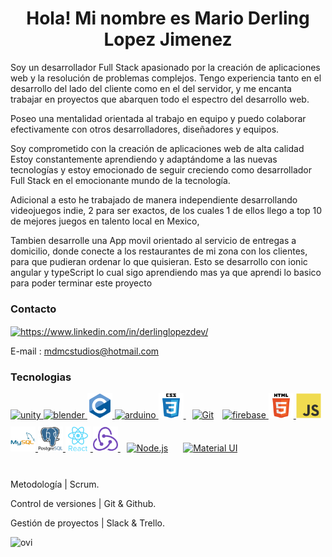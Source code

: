 <h1 align="center">Hola! Mi nombre es Mario Derling Lopez Jimenez</h1>


Soy un desarrollador Full Stack apasionado por la creación de aplicaciones web y la resolución de problemas complejos. Tengo experiencia tanto en el desarrollo del lado del cliente como en el del servidor, y me encanta trabajar en proyectos que abarquen todo el espectro del desarrollo web.

Poseo una mentalidad orientada al trabajo en equipo y puedo colaborar efectivamente con otros desarrolladores, diseñadores y equipos.

Soy comprometido con la creación de aplicaciones web de alta calidad Estoy constantemente aprendiendo y adaptándome a las nuevas tecnologías y estoy emocionado de seguir creciendo como desarrollador Full Stack en el emocionante mundo de la tecnología.

Adicional a esto he trabajado de manera independiente desarrollando videojuegos indie, 2 para ser exactos, de los cuales 1 de ellos llego a top 10 de mejores juegos en talento local en Mexico,

Tambien desarrolle una App movil orientado al servicio de entregas a domicilio, donde conecte a los restaurantes de mi zona con los clientes, para que pudieran ordenar lo que quisieran.
Esto se desarrollo con ionic angular y typeScript lo cual sigo aprendiendo mas ya que aprendi lo basico para poder terminar este proyecto



<h3 align="left">Contacto</h3>
<p align="left">
<a href="https://www.linkedin.com/in/derlinglopezdev/" /target="blank"><img align="center" src="https://raw.githubusercontent.com/rahuldkjain/github-profile-readme-generator/master/src/images/icons/Social/linked-in-alt.svg" alt="https://www.linkedin.com/in/derlinglopezdev/" height="30" width="40" /></a>

 E-mail : mdmcstudios@hotmail.com
</p>


<h3 align="left">Tecnologias</h3>
<p align="left">
<a href="https://unity.com/" target="_blank" rel="noreferrer"> <img src="https://www.vectorlogo.zone/logos/unity3d/unity3d-icon.svg" alt="unity" width="40" height="40" /> </a>  
<a href="https://www.blender.org/" target="_blank" rel="noreferrer"> <img src="https://download.blender.org/branding/community/blender_community_badge_white.svg" alt="blender" width="40" height="40"/> </a>
<a href="https://www.cprogramming.com/" target="_blank" rel="noreferrer"> <img src="https://raw.githubusercontent.com/devicons/devicon/master/icons/c/c-original.svg" alt="c" width="40" height="40"/> </a>
<a href="https://www.arduino.cc/" target="_blank" rel="noreferrer"> <img src="https://cdn.worldvectorlogo.com/logos/arduino-1.svg" alt="arduino" width="40" height="40"/> </a>
<a href="https://www.w3schools.com/css/" target="_blank" rel="noreferrer"> <img src="https://raw.githubusercontent.com/devicons/devicon/master/icons/css3/css3-original-wordmark.svg" alt="css3" width="40" height="40"/> </a>
<a href="https://github.com/" target="_blank"><img style="margin: 10px" src="https://profilinator.rishav.dev/skills-assets/git-scm-icon.svg" alt="Git" height="40" /></a> 
<a href="https://firebase.google.com/" target="_blank" rel="noreferrer"> <img src="https://www.vectorlogo.zone/logos/firebase/firebase-icon.svg" alt="firebase" width="40" height="40"/> </a> <a href="https://www.w3.org/html/" target="_blank" rel="noreferrer"> <img src="https://raw.githubusercontent.com/devicons/devicon/master/icons/html5/html5-original-wordmark.svg" alt="html5" width="40" height="40"/> </a>
<a href="https://developer.mozilla.org/en-US/docs/Web/JavaScript" target="_blank" rel="noreferrer"> <img src="https://raw.githubusercontent.com/devicons/devicon/master/icons/javascript/javascript-original.svg" alt="javascript" width="40" height="40"/> </a> 
<a href="https://www.mysql.com/" target="_blank" rel="noreferrer"> <img src="https://raw.githubusercontent.com/devicons/devicon/master/icons/mysql/mysql-original-wordmark.svg" alt="mysql" width="40" height="40"/> </a> 
<a href="https://www.postgresql.org" target="_blank" rel="noreferrer"> <img src="https://raw.githubusercontent.com/devicons/devicon/master/icons/postgresql/postgresql-original-wordmark.svg" alt="postgresql" width="40" height="40"/> </a>  
<a href="https://reactjs.org/" target="_blank" rel="noreferrer"> <img src="https://raw.githubusercontent.com/devicons/devicon/master/icons/react/react-original-wordmark.svg" alt="react" width="40" height="40"/> </a> 
<a href="https://redux.js.org" target="_blank" rel="noreferrer"> <img src="https://raw.githubusercontent.com/devicons/devicon/master/icons/redux/redux-original.svg" alt="redux" width="40" height="40"/> </a> 
<a href="https://nodejs.org/" target="_blank"><img style="margin: 10px" src="https://profilinator.rishav.dev/skills-assets/nodejs-original-wordmark.svg" alt="Node.js" height="40" /></a>  
<a href="https://mui.com/" target="_blank"><img style="margin: 10px" src="https://profilinator.rishav.dev/skills-assets/mui.png" alt="Material UI" height="40" /></a>  
</p>
<br>
Metodología | Scrum.

Control de versiones | Git & Github.

Gestión de proyectos | Slack & Trello.


<p><img align="left" src="https://github-readme-stats.vercel.app/api/top-langs?username=DerlingM&show_icons=true&locale=en&layout=compact&theme=chartreuse-dark" alt="ovi" /></p>
